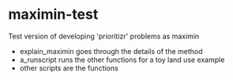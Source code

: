 # maximin-test
Test version of developing 'prioritizr' problems as maximin

* explain_maximin goes through the details of the method
* a_runscript runs the other functions for a toy land use example
* other scripts are the functions
